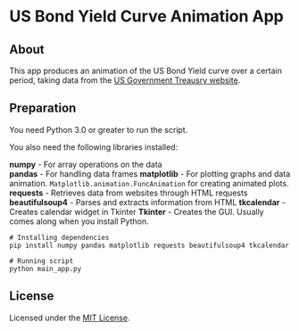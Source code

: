 # US Bond Yield Curve Animation App

## About

This app produces an animation of the US Bond Yield curve over a certain period, taking data from the [US Government Treausry website](https://home.treasury.gov/resource-center/data-chart-center/interest-rates/TextView?type=daily_treasury_yield_curve).

## Preparation
You need Python 3.0 or greater to run the script.

You also need the following libraries installed:

**numpy** - For array operations on the data<br/>
**pandas** - For handling data frames
**matplotlib** - For plotting graphs and data animation.  `Matplotlib.animation.FuncAnimation` for creating animated plots.
**requests** - Retrieves data from websites through HTML requests
**beautifulsoup4** - Parses and extracts information from HTML
**tkcalendar** - Creates calendar widget in Tkinter
**Tkinter** - Creates the GUI. Usually comes along when you install Python.

```
# Installing dependencies
pip install numpy pandas matplotlib requests beautifulsoup4 tkcalendar

# Running script
python main_app.py
```

## License
Licensed under the [MIT License](https://opensource.org/license/mit).


